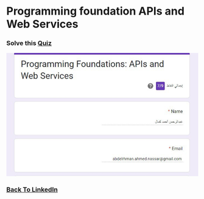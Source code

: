 # Programming foundation APIs and Web Services

### Solve this [Quiz](https://docs.google.com/forms/d/e/1FAIpQLSfI2-UzMi-ZNbxcQCuOdujyWcN6YzKVw3SUuwhPX_ajDPIVUQ/viewform)

![screen](./screen.jpg)

### [Back To LinkedIn](../)
